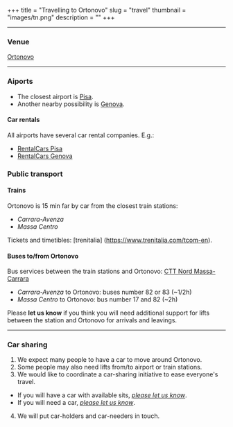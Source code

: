 +++
title = "Travelling to Ortonovo"
slug = "travel"
thumbnail = "images/tn.png"
description = ""
+++

---------------------------
### Venue

[Ortonovo](https://en.wikipedia.org/wiki/Ortonovo)

---------------------------
### Aiports

* The closest airport is [Pisa](https://www.pisa-airport.com/).
* Another nearby possibility is [Genova](https://www.genovaairport.com/).

#### Car rentals
All airports have several car rental companies. E.g.:

* [RentalCars Pisa](http://www.rentalcars.com/en/airport/it/psa/?affiliateCode=msn_new_row&preflang=en&label=msn-39uoIQWB6JCk1jN0bmR29w-76003781912160&adcamp=Airports%20-%20Italy&adco=cpc&utm_medium=cpc&utm_source=bing&utm_term=39uoIQWB6JCk1jN0bmR29w&msclkid=2448ee6968a91d729680b22ddf26963c)
* [RentalCars Genova](http://www.rentalcars.com/en/airport/ch/gva/?affiliateCode=msn_new_row&preflang=en&label=msn-pFOrQvR3ih4LFY6aMxwlFQ-75591465074382&adcamp=Airports%20-%20Switzerland&adco=cpc&utm_medium=cpc&utm_source=bing&utm_term=pFOrQvR3ih4LFY6aMxwlFQ&msclkid=d14e75a5c2921bf865d829e17544448e)

### Public transport

#### Trains
Ortonovo is 15 min far by car from the closest train stations:

* _Carrara-Avenza_ 
* _Massa Centro_

Tickets and timetibles: [trenitalia] (https://www.trenitalia.com/tcom-en).

#### Buses to/from Ortonovo

Bus services between the train stations and Ortonovo: [CTT Nord Massa-Carrara](https://massacarrara.teseo.app/)

* _Carrara-Avenza_ to Ortonovo: buses number 82 or 83 (~1/2h)
* _Massa Centro_ to Ortonovo: bus number 17 and 82 (~2h)

Please **let us know** if you think you will need additional support for lifts between the station and Ortonovo for arrivals and leavings.

---------------------------

### Car sharing

1. We expect many people to have a car to move around Ortonovo.
2. Some people may also need lifts from/to airport or train stations.
3. We would like to coordinate a car-sharing initiative to ease everyone's travel.
  * If you will have a car with available sits, *[please let us know]()*.
  * If you will need a car, *[please let us know]()*.
4. We will put car-holders and car-needers in touch.
